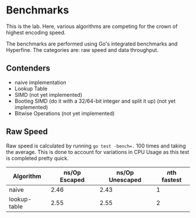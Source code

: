 # Benchmarks

This is the lab. Here, various algorithms are competing for the crown of highest
encoding speed.

The benchmarks are performed using Go's integrated benchmarks and Hyperfine. The
categories are: raw speed and data throughput.

## Contenders

- naive implementation
- Lookup Table
- SIMD (not yet implemented)
- Bootleg SIMD (do it with a 32/64-bit integer and split it up) (not yet implemented)
- Bitwise Operations (not yet implemented)

## Raw Speed

Raw speed is calculated by running `go test -bench=.` 100 times and taking the
average. This is done to account for variations in CPU Usage as this test is
completed pretty quick.

| Algorithm    | ns/Op Escaped | ns/Op Unescaped | *n*th fastest |
|--------------|---------------|-----------------|---------------|
| naive        | 2.46          | 2.43            | 1             |
| lookup-table | 2.55          | 2.55            | 2             |
